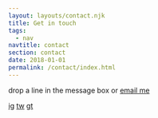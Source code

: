 ```yaml
---
layout: layouts/contact.njk
title: Get in touch
tags:
  - nav
navtitle: contact
section: contact
date: 2018-01-01
permalink: /contact/index.html
---
```

drop a line in the message box or [email me](mailto:v.eluwasi@live.co.uk)

[ig](twitter.com/eluwasi)
[tw](instagram.com/eluwasi)
[gt](github.com/eluwasi)

